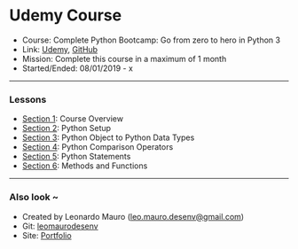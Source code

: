 # Udemy Course #

- Course: Complete Python Bootcamp: Go from zero to hero in Python 3   
- Link: [Udemy](https://www.udemy.com/complete-python-bootcamp/), [GitHub](https://github.com/Pierian-Data/Complete-Python-3-Bootcamp)   
- Mission: Complete this course in a maximum of 1 month   
- Started/Ended: 08/01/2019 - x
   
___
   
### Lessons

- [Section 1](https://github.com/leomaurodesenv/udemy-complete-python-bootcamp/blob/master/section-1.ipynb): Course Overview
- [Section 2](https://github.com/leomaurodesenv/udemy-complete-python-bootcamp/blob/master/section-2.ipynb): Python Setup
- [Section 3](https://github.com/leomaurodesenv/udemy-complete-python-bootcamp/blob/master/section-3.ipynb): Python Object to Python Data Types
- [Section 4](https://github.com/leomaurodesenv/udemy-complete-python-bootcamp/blob/master/section-4.ipynb): Python Comparison Operators
- [Section 5](https://github.com/leomaurodesenv/udemy-complete-python-bootcamp/blob/master/section-5.ipynb): Python Statements
- [Section 6](https://github.com/leomaurodesenv/udemy-complete-python-bootcamp/blob/master/section-6.ipynb): Methods and Functions
   
___
   
### Also look ~  	
* Created by Leonardo Mauro (leo.mauro.desenv@gmail.com)   
* Git: [leomaurodesenv](https://github.com/leomaurodesenv/)   
* Site: [Portfolio](http://leonardomauro.com/portfolio/)   
